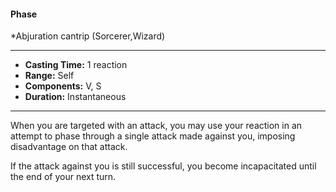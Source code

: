 #### Phase
*Abjuration cantrip (Sorcerer,Wizard)
___
- **Casting Time:** 1 reaction
- **Range:** Self
- **Components:** V, S
- **Duration:** Instantaneous
---
When you are targeted with an attack, you may use your reaction in an attempt to phase through a single attack made against you, imposing disadvantage on that attack.

If the attack against you is still successful, you become incapacitated until the end of your next turn.
